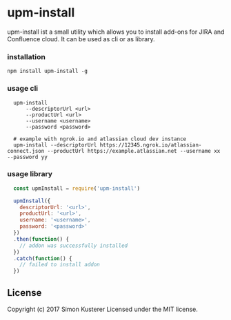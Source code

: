 # upm-install

upm-install ist a small utility which allows you to install add-ons for JIRA and Confluence
cloud. It can be used as cli or as library.

### installation

`npm install upm-install -g`

### usage cli

```
  upm-install
      --descriptorUrl <url>
      --productUrl <url>
      --username <username>
      --password <password>
      
  # example with ngrok.io and atlassian cloud dev instance
  upm-install --descriptorUrl https://12345.ngrok.io/atlassian-connect.json --productUrl https://example.atlassian.net --username xx --password yy
```

### usage library

```JavaScript
  const upmInstall = require('upm-install')

  upmInstall({
    descriptorUrl: '<url>',
    productUrl: '<url>',
    username: '<username>',
    password: '<password>'
  })
  .then(function() {
    // addon was successfully installed
  })
  .catch(function() {
    // failed to install addon
  })
```

## License
Copyright (c) 2017 Simon Kusterer
Licensed under the MIT license.

